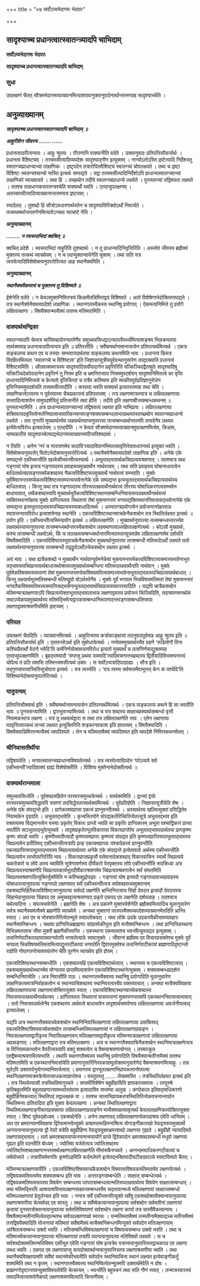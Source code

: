 +++
title = "०७ सर्वोऽप्यभेदागमः भेदपरः"

+++


## सादृश्याच्च प्रधानत्वात्स्वातन्त्र्यादपि चाभिदाम्

**सर्वोऽप्यभेदागमः भेदपरः**

**सादृश्याच्च प्रधानत्वात्स्वातन्त्र्यादपि चाभिदाम्**

### **सुधा**

उपलक्षणं चैतत् सौत्रमभेदागमव्याख्यानमित्याशयवानुक्तानुवादेनार्थान्तरमप्याह सादृश्याच्चेति ।

## **अनुव्याख्यानम्**

***सादृश्याच्च प्रधानत्वात्स्वातन्त्र्यादपि चाभिदाम् ॥***

***आहुरीशेन जीवस्य ....... ......***

प्रधानत्वादपीत्यन्वयः । आहुः श्रुतयः । पौराणानि वाक्यानीति वर्तते । उक्तानुवादः प्रतिपत्तिसौकर्यार्थः । प्रधानत्वं वैशिष्ट्यम् । तत्त्वमसीत्यादिव्यपदेशः सादृश्याद्गौण इत्युक्तम् । नान्योऽतोऽस्ति द्रष्टेत्यादि निर्देशस्तु स्वातन्त्र्यप्राधान्याभ्यां लाक्षणिकः । द्रष्टृपदेन तत्रारोपितवैशिष्ट्यं स्वातन्त्र्यं चोपलक्ष्यते । तथा च द्रष्टा विशिष्टः स्वतन्त्रश्चान्यो नास्ति इत्यर्थः सम्पद्यते । यद्वा तत्त्वमसीत्यादिनिर्देशोऽपि प्राधान्यस्वातन्त्र्याभ्यां लाक्षणिको व्याख्यायते । तथा हि । तच्छब्देन तदीये स्वातन्त्र्यप्राधान्ये लक्ष्येते । पुनस्ताभ्यां तद्विषयता लक्ष्यते । ततश्च तत्प्रधानकस्तत्तन्त्रश्चेति वाक्यार्थो भवति । एतदप्युपलक्षणम् । अतत्त्वमसीत्यादिव्याख्यानान्तरमप्यत्र द्रष्टव्यम् ।

स्यादेतत् । तुशब्दो हि सौत्रोऽवधारणार्थस्तेन च सादृश्यातिरिक्तोऽर्थो निवर्त्यते । तत्कथमर्थान्तरवर्णनमित्यतोऽन्यथा व्याचष्टे नेति ।

**अनुव्याख्यानम्**

***........ न स्वरूपाभिदां क्वचित् ॥***

क्वचित् प्रदेशे । स्वरूपाभिदां नाहुरिति तुशब्दार्थः । न तु प्राधान्यादिनिवृत्तिरिति । अस्त्वेवं जीवस्य ब्रह्मैक्यं मुक्तस्य तत्कथं व्याख्येयम् । न च तदप्युक्तन्यायेनेति युक्तम् । तथा सति यत्र त्वस्येत्यादिविशेषोक्त्यनुपपत्तेरित्यत आह स्थानैक्यमिति ।

**अनुव्याख्यानम्**

***स्थानैक्यमैकमत्यं च मुक्तस्य तु विशिष्यते ॥***

ईशेनेति वर्तते । न केवलमुक्तनिमित्तत्रयं किन्नामैतन्निमित्तद्वयं विशिष्यते । अतो विशेषेणाभेदोक्तिरुपपद्यते । तत्र स्थानैक्येनैक्यव्यपदेशो लाक्षणिकः । स्थानगतस्यैकस्य स्थानिषु प्रयोगात् । ऐकमत्यनिमित्ते तु प्रयोगे लक्षितलक्षणा । विषयैक्यान्मत्यैक्यं ततश्च मतिमतामिति ।

### **वाक्यार्थचन्द्रिका**

स्वातन्त्र्यादपि चेत्यत्र चापिशब्दयोरन्यतरेणैव समुच्चयसिध्द्याऽन्यतरवैयर्थ्यमित्याशङ्क्य भिन्नक्रमतया सार्थक्यमाह प्रधानत्वादपीत्यन्वय इति ॥ प्रतिपत्तीति । सर्वेषामर्थानामानायासेन प्रतिपत्त्यर्थमित्यर्थः । एकत्र सङ्कलय्य कथन एव च तस्याः सम्भवात्तदर्थतया सङ्कलय्य कथनमिति भावः । प्रधानत्वं किमत्र विवक्षितमित्यतः ‘स्वातन्त्र्ये च विशिष्टत्व’ इति जिज्ञासासूत्रीयपूर्वग्रन्थानुसारेण तव्द्याख्याति प्रधानत्वं वैशिष्ट्यमिति । औतवाक्यमात्रस्य सादृश्यादिसर्वोपादानेन प्रवृत्तिरिति यत्किञ्चिदद्वैतश्रुतेः सादृश्यादिषु यत्किञ्चिदेकोपादानेन प्रवृत्तिर्न तु नियम इति च भ्रमनिरासाय नियममुपदर्शयन् सादृश्यनिमित्तत्वे का वृत्तिः प्राधान्यादिनिमित्तत्वे च केत्यतो वृत्तिचिन्तां च तत्रैव करिष्यमा इति स्वकीयपूर्वप्रतिज्ञानुरोधेन वृत्तिनियममुपदर्शयति तत्त्वमसीत्यादीति । कस्तदा भवति वाक्यार्थ इत्यतस्तमाह तथा चेति । लाक्षणिकत्वेऽप्यस्य न पूर्वस्यास्य चैकप्रकारत्वं प्रतिपत्तव्यम् । तत्र लक्षणामात्रस्यात्र च लक्षितलक्षणायाः सत्त्वादित्याशयेन तामुपदर्शयितुं प्रतिजानीते तथा हीति । तदीये इति लक्षणाबीजसम्बन्धकथनम् ॥ पुनस्ताभ्यामिति । अत्र प्राधान्यस्वातन्त्र्याभ्यां तद्विषयत्वं लक्ष्यत इति नाभिप्रायः । लक्षितलक्षणायाः शक्तिवत्पदवृत्तित्वेनार्तनिष्ठत्वाभावात्किन्त्वन्तरङ्गशक्यसम्बन्धलाभात्प्रथमतस्तच्छब्देन स्वातन्त्र्यप्राधान्ये लक्ष्येते । ततः पुनरपि मुख्यार्थस्येव लक्ष्यार्थस्याप्यनुपपत्त्या तत्सम्बन्ध्यर्थान्तरमपि तत्पदेनैव लक्ष्यत इत्येवेत्यविरोध इत्यवधेयम् ॥ एतदपीति । न केवलं सौत्रमभेदागमव्याख्यानमुपलक्षणमित्येव, किन्नाम, भाष्यकारीयं सादृश्याच्चेत्याद्यभेदागमव्याख्यानमपीत्यपिशब्दार्थः ।

न त्विति । अनेन ‘नरं च नारायणमेव चादावि’त्यादाविवानभिमतव्यावृत्तिरेवावधारणार्थ इत्युक्तं भवति । विशेषोक्त्यनुपपत्तेर् वितोऽभेदोक्त्यनुपपत्तेरित्यर्थः ॥ स्थानैक्येनैक्यव्यपदेशो लाक्षणिक इति । अनेके एके सम्पद्यन्ते एकीभवन्तीति खल्वेकीभवन्तीत्यस्यार्थः । अभूततद्भावार्थकच्विप्रत्ययश्रवणात् । ततश्चात्र यथा गङ्गायां घोष इत्यत्र गङ्गापदस्य प्रवाहरूपमुख्यार्थेन नार्थवत्त्वम् । तथा सति प्रवाहस्य घोषानाधारत्वेन बाधितार्थत्वप्रसङ्गात्तथैकशब्दस्य नैकत्वविशिष्टरूपमुख्यार्थे नार्थवत्त्वं सम्भवति । मुक्तेः पूर्वमिवानन्तरमप्येकत्वविशिष्टत्वसम्पत्त्यभावेनानेके एके सम्पद्यन्त इत्यभूततद्भावार्थकच्विप्रत्ययार्थस्य बाधितत्वात् । किन्तु यथा तत्र गङ्गापदस्य तीररूपलक्ष्यार्थेनार्थवत्त्वं तीरस्य घोषाधिकरणत्वसम्भवेन बाधाभावात्, तथैकशब्दस्यापि मुख्यार्थभूतैकत्वविशिष्टस्थानसम्बन्धिनिवासरूपलक्ष्यार्थेनार्थवत्त्वं व्यक्तिस्थानापेक्षया मुक्तेः प्रागितस्ततः स्थितानां तेषां मुक्त्यनन्तरं भगवव्द्यक्तिस्थाननिवाससद्भावेनानेके एके सम्पद्यन्त इत्यभूततद्भावरूपच्विप्रत्ययस्याबाधादित्यर्थः । अस्वतन्त्रप्रयोगत्वेन प्रयोजनानपेक्षत्वान्न स्वायत्तन्यायविरोध इत्याशयेनाह स्थानेति । एकत्वविशिष्टस्थानवाचकेनैकशब्देन तत्र स्थितिर्लक्ष्यत इत्यर्थः ॥ प्रयोग इति । एकीभवन्तीत्यस्मिन्प्रयोग इत्यर्थ ॥ लक्षितलक्षणेति । मुख्यार्थानुपपत्त्या तत्सम्बन्ध्यन्तरस्येव लक्ष्यार्थस्याप्यनुपपत्त्या तत्सम्बन्ध्यर्थान्तरस्यैकशब्देन लक्ष्यमाणत्वाल्लक्षितलक्षणेत्यर्थः । कोऽसौ मुख्यार्थः, कश्च तत्सम्बन्धी लक्ष्योऽर्थः, किं च तल्लक्ष्यसम्बन्ध्यर्थान्तरमित्यतस्तत्सूचयन्नेव लक्षितलक्षणामेव दर्शयति विषयैक्यादिति । एकत्वविशिष्टवस्तुवाचकेनैकशब्देन मुख्यार्थानुपपत्त्या तत्सम्बन्धी मतिरूपोऽर्थो लक्ष्यते ततो लक्ष्यार्थस्याप्यनुपपत्त्या तत्सम्बन्धी तद्वद्रूपोऽर्थोऽप्येकशब्देन लक्ष्यत इत्यर्थः ।

अयं भावः । यथा ह्यत्रैकशब्दो न मुख्यार्थेन नार्थवान्पूर्वमनेकेषां मुक्त्यनन्तरमेकत्वविशिष्टत्वसम्पत्त्यभावेनाभूत तद्भावरूपच्विप्रत्ययार्थबाधात्तथोक्तरूपमुख्यार्थसम्बन्धिना मतिरूपलक्ष्यार्थेनापि नार्थवान् । मुक्तेः पूर्वमेकविषयमत्यरूपाणां तेषां मुक्त्यनन्तरमप्येकविषयमतित्वसम्पत्त्यभावेनाभूततद्भावरूपच्विप्रत्ययार्थबाधात् । किन्तु लक्ष्यार्थभूतमतिसम्बन्धी मतिमद्रूपो योऽर्थस्तेनैव । मुक्तेः पूर्वं भगवता भिन्नविषयमतिमतां तेषां मुक्त्यनन्तरं भगवतैकविषयमतिमत्त्वसम्पत्तिसद्भावेनाभूततद्भावार्थच्विप्रत्ययस्वारस्यादिति । यद्यपि चात्रैकशब्देन मतिमन्मात्रलक्षणयाऽपि च्विप्रत्ययोक्ताभूततद्भावलाभान्न लक्षणाद्वयस्य प्रयोजनं किञ्चिदिति, तदाश्रयणमनर्थकं तथाऽप्येकपदमुख्यार्थस्य मतिमद्भिर्मत्यद्वारकसम्बन्धानिरूपणादन्तरङ्गसम्बन्धलिप्सया लक्षणाद्वयमाश्रयणीयमिति द्रष्टव्यम् ।

### **परिमल**

उपलक्षणं चैतदिति । व्याख्यानमित्यर्थः । आहुरित्यस्य कर्त्राकाङ्क्षायां तदनुवादपूर्वमाह आहुः श्रुतय इति ॥ प्रतिपत्तिसौकर्यार्थ इति । एतावन्तोऽर्था इति सुबोधायेत्यर्थः । नन्वेवममुख्यार्थस्यैव ग्रहणे ‘रूढियोगौ विना कश्चिन्नैवार्थो वेदगो भवेदि’ति कर्मनिर्णयोक्तवचनविरोध इत्यतो मुख्यार्थं च तत्वनिर्णयाद्युक्तमाह एतदप्युपलक्षणमिति । बृहद्भाष्यादौ ‘सप्तसु प्रथमा यस्मादि’त्यादिवचनात्तच्छब्दस्य द्वितीयादिविभक्त्यन्तत्वं चोपेत्य तं प्रति त्वमसि तस्मिन्त्वमसीत्यर्थ उक्तः । स सर्वोऽप्यत्रादिपदग्राह्यः । सौत्र इति । तद्गुणसारत्वात्त्वितिसूत्रोपात्त इत्यर्थः । यत्र त्वस्येति । ‘यत्र त्वस्य सर्वमातमैवाभूत्तत् केन कं पश्येदि’ति विशिष्याभेदोक्त्यनुपपत्तेरित्यर्थः ।

### **यादुपत्यम्**

प्रतिपत्तिसौक्यार्थ इति । सर्वेषामर्थानामनायासेन प्रतिपत्त्यर्थमित्यर्थः । एकत्र सङ्कलय्य कथने हि सा भवतीति भावः ॥ पुनस्ताभ्यामिति । द्वारभूताभ्यामित्यर्थः । तथा च यत्र शब्दस्य साक्षाच्छक्यार्थसम्बन्धो वृत्तौ नियामकस्तत्र लक्षणा । यत्र तु लक्ष्यार्थद्वारा स तथा तत्र लक्षितलक्षणेति भावः । एतेन लक्षणायाः पदवृत्तित्वात्कथं ताभ्यां लक्ष्यत इत्युक्तिरिति शङ्कानवकाश इति ज्ञातव्यम् ॥ विषयैक्यादिति । विषयैक्यान्निमित्तान्मत्यैक्यं व्यपदिश्यते । तेन च मतिमतामैक्यं व्यपदिश्यत इति व्यपदेशे निमित्तकथनमेतत् ।

### **श्रीनिवासतीर्थीया**

तद्विषयतेति । भगवत्स्वातन्त्र्यप्राधान्यविषयतेत्यर्थः । यत्र त्वस्येत्यादिपदेन ‘परेऽव्यये सर्व एकीभवन्ती’त्यादिवाक्यं ग्राह्यं विशेषोक्तीति । विशिष्य मुक्तेनाभेदोक्तीत्यर्थः ॥

### **वाक्यार्थरत्नमाला**

समुच्चयसिध्येति । पूर्वशब्दसहितेन परस्परसमुच्चयेत्यर्थः । सार्थक्यमिति । द्वाभ्यां द्वयोः परस्परसमुच्चयसिद्धावपि त्रयाणां तदसिद्धेस्तत्सार्थक्यमित्यर्थः । पूर्वप्रतिज्ञेति । जिज्ञासासूत्रीयेति शेषः । अनेके एके संपद्यन्ते इति । प्रागेकत्वमप्राप्ता एकत्वं प्राप्नुवन्तीत्यर्थः । अस्यार्थस्य खल्वित्युक्तां प्रसिद्धिमेव नियामकेन दृढयति । अभूततद्भावेति । कृभ्वस्तियोगे संपद्यकर्तरिच्विरित्येतत्सूत्रे अभूततद्भाव इति वक्तव्यस्य विद्यमानत्वेन यस्याः प्रकृतेर् विकारः प्राप्तो भवति सा प्रकृतिः प्राग्विकारम् अभूता पश्चाद्विकारं प्राप्ता भवतीति साऽभूततद्भूतेत्युच्यते । तादृशप्रकृतेरभूतविकाराया विकारप्राप्तेरेव अभूततद्भावपदार्थतया प्रागकृष्णः कृष्णः संपन्नो भवति । कृष्णीभवतीत्यादौ कृष्णत्वमप्राप्तः कृष्णत्वं संपद्यत इति कृष्णत्वप्राप्तिरूपाभूततद्भावस्य च्विप्रत्ययेन प्रतीतिवद् एकीभवन्तीत्यत्रापि प्राक् एकत्वमप्राप्ताः पश्चादेकत्वं प्राप्नुवन्तीति एकत्वप्राप्तिरूपाभूततद्भावस्य च्विप्रत्ययार्थतया अनेके एके संपद्यन्ते इत्येतावतो अर्थस्य एकीभवन्तीति च्विप्रत्ययेन लाभोपपत्तिरिति भावः । विकारप्राप्तप्रकृतौ वर्तमानादेकशब्दाद् विकारवाचिनः स्वार्थे च्विप्रत्यये चकारेकारे च लोपे अस्य च्वाविति सूत्रेणावर्णस्य दीर्घेकारे वेरपृक्तस्य लोपे एकीभवन्तीति रूपसिध्या अत्र च्विप्रत्ययस्याश्रवणेपि च्विप्रत्ययकार्यभूतदीर्घेकारश्रवणमेव च्विप्रत्ययश्रवणत्वेन सर्वं संमतमिति च्विप्रत्ययश्रवणादित्युक्तिर्युक्तैवेति न कश्चित्क्षुद्रोपद्रवः । गङ्गायां घोष इत्यादौ गङ्गापदवाच्यप्रवाहस्य घोषाधारत्वानुपपत्या गङ्गापदे लक्षणावत् सर्वे एकीभवन्तीत्यत्र सर्वशब्दवाच्यमुक्तानाम् एकशब्दाभिहितैकत्वविशिष्टत्वानुपपत्या सर्वपदे लक्षणेति भ्रान्तिनिरासाय सिंहो देवदत्त इत्यादौ देवदत्तस्य सिंहाभेदानुपपत्या सिंहपद एव अमुख्यवृत्याश्रयणवत् प्रकृते एकपद एव लक्षणेति दर्शयन्नाह । ततश्चात्र यथेत्यादिना । संपत्यभावेनेति । ब्रह्मणेति शेषः । अत्र प्रकरणे मुक्तस्येशेनेति ब्रह्मैक्यमित्यादिच मूलानुसारेण सर्वत्र स्थानैक्यमत्यैक्ये ब्रह्मणेति व्याख्येये । अन्यथा मुक्तानां परस्परमैक्यव्यपदेशव्याख्यानमेतदिति भ्रान्तिः स्यात् । अत एव च भोक्त्रापत्तेरित्येतन्मूले स्याल्लोकवत् । यथा लोके उदके उदकस्यैकीभावव्यवहारः स्थानैक्यनिबन्धनः । यथावा प्राग्विभिन्नब्राह्मणाः सांप्रतमेकीभूता इति मत्यैक्यनिबन्धनः । तथा प्राग्विभिन्नस्थाना विभिन्नमतयश्च जीवा मुक्तौ ब्रह्मणैकीभवन्ति । एकस्थाना एकमतयश्च भवन्तीत्युपपद्यत इत्युक्तम् । तत्वनिर्णयटीकातद्य्वाख्यानयोरपि भगवतेत्यादेः स्पष्टमुक्तेः । जीवानां ब्रह्मैक्य एव विचारप्रसक्तेश्च मुक्तेः पूर्वं भगवता भिन्नविषयमतिमतामित्याद्युत्तरटीकायां भगवतेति द्विवारमुक्तेश्च तत्वनिर्णयटीकायां ब्राह्मणादिदृष्टान्तो राज्ञेति गोष्ठगतगोव्यक्तयंतरेण चेति पूरणेन व्याख्येय इति ज्ञेयम् ।

एकत्वविशिष्ठस्थानसम्बन्धीति । एकशब्दस्यहि एकत्वविशिष्टार्थत्वात् । स्थानस्य च एकत्वविशिष्टत्वात् । एकशब्दमुख्यार्थस्थानमेव योग्यतया प्राप्तमित्याशयेन एकत्वविशिष्टस्थानेत्युक्तम् । शक्यसम्बन्धप्रदर्शनं सम्बन्धिनिवासेति । अत्र निवासीति पाठः । स्थानगतस्यैक्यस्य स्थानिषु प्रयोगादिति मूलानुसारेण लाक्षणिकत्वमात्रनिर्वाहकत्वेन च स्थानवाचिशब्दस्य स्थानिपरत्वस्यैव वक्तव्यत्वात् । अन्यथा मत्यैक्यविवक्षया लक्षितलक्षणापत्या लक्षणामात्रोक्तिरयुक्ता स्यात् । एकत्वविशिष्टस्थानवाच्येकशब्दस्य निवासरूपलक्ष्यार्थेनार्थवत्वम् । प्रागितस्ततः स्थितानां वासरूपाणां मुक्तयनन्तरमपि एकस्थाननिवासत्वाभावात् । ततो निवासवदर्थत्वेनैव एकशब्दस्य अर्थवत्वे बाधाभावेन तादृशार्थसमर्पणाय लक्षितलक्षणाया अवर्जनीयत्वाद् इत्यवधेयम् ।

यद्यपि अत्र स्थानगतैक्यवाच्येकशब्देन स्थानिनिवासिलक्षणायां लक्षितलक्षणायाः प्रसक्तिवद् एकत्वविशिष्टविषयवाच्येकशब्देन तत्सम्बन्धिमतिमल्लक्षणायां न लक्षितलक्षणाप्रसङ्गः । निवासलक्षणामद्वारीकृत्य निवासिलक्षणावन् मतिलक्षणामद्वारीकृत्य मतिमन्मात्रलक्षणायां लक्षितलक्षणाया अप्रसङ्गात् । मतिलक्षणाद्वारा तत्र मतिमल्लक्षणा । अत्र च स्थानगतैक्यवाचिनैकशब्देन स्थानिमात्रलक्षणेत्यत्र च विनियामकाभावेन वैपरीत्यस्यापि वक्तुं शक्यत्वेन च वैषम्याश्रयणायोगात् । तस्मात्कुत एतद्वैषम्याश्रयणमित्याभाति । तथापि स्थानगतैक्यस्य स्थानिषु प्रयोगादिति विषयैक्यान्मतीनामैक्यं ततश्च मतिमतामिति च एकस्थाननिवासोवेति प्रमाणानुसारिनिरवकाशमूलोक्तयनुसारेणेदं वैषम्याश्रयणमित्याहुः । तन्न मूलेऽपि उक्तपर्यनुयोगस्यानिवार्यत्वात् । प्रमाणस्य द्वारभूतलक्षणाभिप्रायकल्पनोपपत्या स्थानिलक्षणामात्रमत्रेत्येतत्साधकत्वाप्राप्तेश्च । वस्तुतस्तु ....... लेख्यमस्ति । तत्रस्थितिर्लक्ष्यत इत्यर्थ इति । तत्र स्थिर्यस्यासौ तत्रस्थितिमानुच्यते । सप्तमीविशेषेण बहुव्रीहाविति ज्ञापकात्समासः । तत्पुरुषे कृतिबहुलमिति बहुलग्रहणात्सामर्थ्यास्तंपरम इत्यादाविव सप्तम्या अलुक् । कण्ठेकाल इतिवद्य्वधिकरणो बहुव्रीहिर्गमकत्वात् स्थितिपदं तद्वल्लक्षकं वा । ततश्च जात्यभिप्रायकतत्रस्थितिरित्येकवचनान्तपदेन स्थितिमन्तः प्रतिपादिता इति युक्ता केवललक्षणा । अन्यथा स्थितिलक्षणाद्वारा स्थितिमल्लक्षणाङ्गीकारप्रसक्तया लक्षितलक्षणाप्रसङ्गेन मत्यैक्यपक्षव्यावृत्यर्थं केवललाक्षणिकत्वोक्तिरयुक्ता स्यात् । शिष्टं पूर्ववद्बोध्यम् । एकशब्देनेति । अनेन लक्षणावद् लक्षितलक्षणाप्येकपदाश्रय एवेति ध्वनितम् । अत एव भ्रमरानयनविवक्षया द्विरेफमानयेत्युक्ते अक्लप्तरूढिमनाश्रित्य योगाङ्गीकारपक्षे रेफद्वयरूपमुख्यार्थे आनयनान्वयानुपपत्या द्वौ रेफौ यत्रेति बहुव्रीहिणा रेफद्वययुक्तभ्रमरशब्दो लक्षणया गृह्यते । बहुव्रीहौ न्यायादिमते लक्षणासद्भावात् । ततो भ्रमरशब्दस्याप्यानयनान्वयायोगे प्राप्ते द्विरेफपदेन भ्रमरशब्दसम्बन्धी मधुपो लक्षणया गृह्यत इति वदन्तीति बोध्यम् । ज्योतिषा यजेतेत्यत्र ज्योतिःशब्दस्य ज्योतिष्टोमशब्दलक्षणानन्तरमर्थलक्षणालक्षितलक्षणेति मीमांसकैरुच्यते । आनन्दमयाधिकरणटीकायां च तथैवोच्यते । तत्रापीयमेवगतिः कृष्णोऽहमिति कर्दमलेपने इत्येतद्भक्तिपादीयटीकाप्रपञ्चे स्पष्टयिष्यते चैतत् ।

मतिमन्मात्रलक्षणयापीति । एकत्वविशिष्टविषयवाचकैकशब्देन विषयत्वाविषयकमतिमतामेव लक्षणयेत्यर्थः । तद्विषयकमतिमत्वमेव शक्यसम्बन्ध इति भावः । अन्तरङ्गसम्बन्धेति । साक्षात् सम्बन्धेत्यर्थः । तद्विषयकमतिमत्वरूपस्य विषयेण सम्बन्धस्य परंपरासम्बन्धत्वान्मतिरूपलक्ष्यार्थस्य विषयेण साक्षात्सम्बन्धात् । तथा मतिमद्भिरपि आश्रयाश्रयिभावलक्षणसाक्षात्सम्बन्धस्यैव सद्भावान्मध्ये मतिलक्षणायां साक्षात्सम्बन्धो मतिमल्लक्षणायां हेतुर्लभ्यत इति भावः । नन्वत्र सर्वे एकीभवन्तीत्युक्ते सर्वेषु एकशब्दोक्तयैक्यान्वयानुपपत्या लक्षणाश्रयणीया चेत्सर्वपद एव सास्तु । तथा च सर्वेष्वेकत्वान्वयानुपपत्या सर्वशब्देन सर्वमतीनां लक्षणायां कृतायां पुनस्तत्रोक्तान्वयानुपपत्या सर्वमतिविषयाणां सर्वशब्देन लक्षणा कार्या तत्र चास्यैवैकत्वान्वयः । विषयैक्यान्मतीनामित्येतद्ग्रन्थश्च सर्वपदलक्षणापक्षे स्वरसः । यन्मतिमतामैक्यं तन्मतीनामैक्याद्यच्च मतीनामैक्यं तत्तद्विषयैक्यादिति योजनायां मतिमतां सर्वेषामैक्यं मत्यैक्यनिबन्धनमित्युक्ते सर्वपदेन मतिलक्षणायाम् आश्रितत्वसम्बन्ध उक्तो भवति । मतिसम्बन्धिविषयलक्षणायां च विषयत्वसम्बन्ध उक्तो भवति । तथा च मतिमत्स्वेकत्वान्वयानुपपत्या मतिलक्षणायां तत्रापि तदन्वयानुपपत्या मतिविषयो लक्ष्यते । स च सर्वशब्दोक्तमतिमन्मतिविषय एकीभूत एवेति गङ्गायां घोष इत्यत्रेव यत्रान्वयानुपपत्तिस्तद्वाचकपद एव लक्षणा लब्धा भवति । एकपद एव लक्षणायान्तु यत्पदोक्तार्थान्वयानुपपत्तिस्तत्र लक्षणाश्रयणीया भवति । तथा स्थानैक्यविवक्षायामपि सर्वेषां स्थानमेकीभवतीति सर्वपदेन स्थानिवाचिना स्थानं लक्ष्यत इत्येवाङ्गीकर्तुं शक्यमिति तथा न कृतम् । स्थानगतस्यैक्यस्य स्थानिष्वित्येतन्मूलमपि उक्तार्थमेवेति न दोषः । ब्राह्मणगोदृष्टान्तावप्युक्तविषयावेवेति चेत्सत्यम् । भवन्तीति बहुवचनं तथा सति गौणं स्यात् । तन्मात्रस्वारस्यं तावदस्त्वित्याशयेनैकपदे लक्षणाश्रयणमित्यादि चिन्तनीयम् ।

